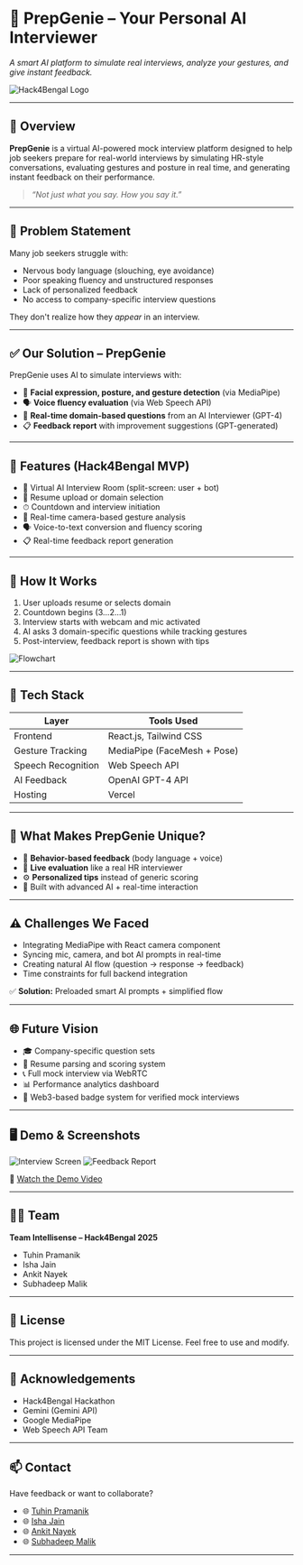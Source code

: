 # 🧠 PrepGenie – Your Personal AI Interviewer

_A smart AI platform to simulate real interviews, analyze your gestures, and give instant feedback._

![Hack4Bengal Logo](https://github.com/user-attachments/assets/8f1c9c02-3744-4ed3-8ca3-422c38432e7d) <!-- Replace with actual path -->



---

## 🚀 Overview

**PrepGenie** is a virtual AI-powered mock interview platform designed to help job seekers prepare for real-world interviews by simulating HR-style conversations, evaluating gestures and posture in real time, and generating instant feedback on their performance.

> _“Not just what you say. How you say it.”_

---

## 🎯 Problem Statement

Many job seekers struggle with:

- Nervous body language (slouching, eye avoidance)
- Poor speaking fluency and unstructured responses
- Lack of personalized feedback
- No access to company-specific interview questions

They don't realize how they *appear* in an interview.

---

## ✅ Our Solution – PrepGenie

PrepGenie uses AI to simulate interviews with:

- 📸 **Facial expression, posture, and gesture detection** (via MediaPipe)
- 🗣 **Voice fluency evaluation** (via Web Speech API)
- 🤖 **Real-time domain-based questions** from an AI Interviewer (GPT-4)
- 📋 **Feedback report** with improvement suggestions (GPT-generated)

---

## 🔧 Features (Hack4Bengal MVP)

- 🎥 Virtual AI Interview Room (split-screen: user + bot)
- 📄 Resume upload or domain selection
- ⏱ Countdown and interview initiation
- 🧍 Real-time camera-based gesture analysis
- 🗣 Voice-to-text conversion and fluency scoring
- 📋 Real-time feedback report generation

---

## 🔁 How It Works

1. User uploads resume or selects domain
2. Countdown begins (3...2...1)
3. Interview starts with webcam and mic activated
4. AI asks 3 domain-specific questions while tracking gestures
5. Post-interview, feedback report is shown with tips

![Flowchart](./assets/flow.png) <!-- Replace with actual image -->

---

## 🧰 Tech Stack

| Layer              | Tools Used                    |
|-------------------|-------------------------------|
| Frontend          | React.js, Tailwind CSS        |
| Gesture Tracking  | MediaPipe (FaceMesh + Pose)   |
| Speech Recognition| Web Speech API                |
| AI Feedback       | OpenAI GPT-4 API              |
| Hosting           | Vercel                        |

---

## 🧠 What Makes PrepGenie Unique?

- 🎯 **Behavior-based feedback** (body language + voice)
- 💬 **Live evaluation** like a real HR interviewer
- ⚙ **Personalized tips** instead of generic scoring
- 🧠 Built with advanced AI + real-time interaction

---

## ⚠️ Challenges We Faced

- Integrating MediaPipe with React camera component
- Syncing mic, camera, and bot AI prompts in real-time
- Creating natural AI flow (question → response → feedback)
- Time constraints for full backend integration

✅ **Solution:** Preloaded smart AI prompts + simplified flow

---

## 🌐 Future Vision

- 🎓 Company-specific question sets
- 📄 Resume parsing and scoring system
- 📞 Full mock interview via WebRTC
- 📊 Performance analytics dashboard
- 🔗 Web3-based badge system for verified mock interviews

---

## 🖥 Demo & Screenshots

<!-- Replace with actual video/image paths -->
![Interview Screen](./assets/interview-screen.png)
![Feedback Report](./assets/report-card.png)

🎥 [Watch the Demo Video](https://your-demo-link.com)

---

## 👨‍💻 Team

**Team Intellisense – Hack4Bengal 2025**

- Tuhin Pramanik 
- Isha Jain  
- Ankit Nayek  
- Subhadeep Malik  

---

## 📜 License

This project is licensed under the MIT License. Feel free to use and modify.

---

## 🙌 Acknowledgements

- Hack4Bengal Hackathon
- Gemini (Gemini API)
- Google MediaPipe
- Web Speech API Team

---

## 📫 Contact

Have feedback or want to collaborate?

- 🌐 [Tuhin Pramanik](https://www.linkedin.com/in/tuhinpramanik/)
- 🌐 [Isha Jain](https://www.linkedin.com/in/ishajain03/)
- 🌐 [Ankit Nayek](https://www.linkedin.com/in/ankit-nayek-912a96292/)
- 🌐 [Subhadeep Malik](https://www.linkedin.com/in/subhadeepmalik004/)

---

